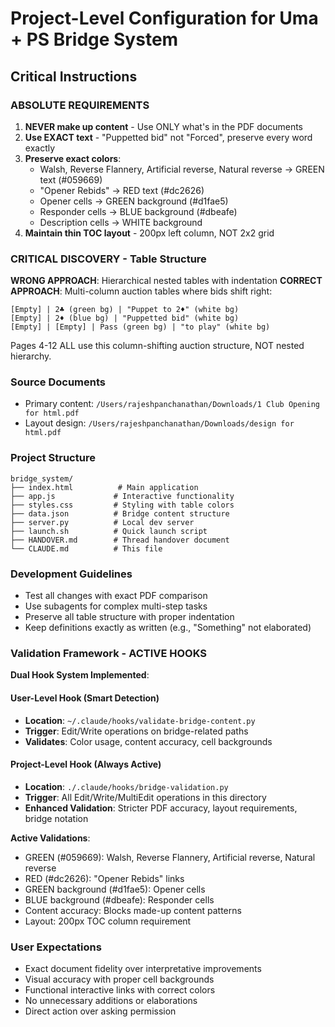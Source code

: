 # Project-Level Configuration for Uma + PS Bridge System

## Critical Instructions

### ABSOLUTE REQUIREMENTS
1. **NEVER make up content** - Use ONLY what's in the PDF documents
2. **Use EXACT text** - "Puppetted bid" not "Forced", preserve every word exactly
3. **Preserve exact colors**:
   - Walsh, Reverse Flannery, Artificial reverse, Natural reverse → GREEN text (#059669)
   - "Opener Rebids" → RED text (#dc2626)
   - Opener cells → GREEN background (#d1fae5)
   - Responder cells → BLUE background (#dbeafe)
   - Description cells → WHITE background
4. **Maintain thin TOC layout** - 200px left column, NOT 2x2 grid

### CRITICAL DISCOVERY - Table Structure
**WRONG APPROACH**: Hierarchical nested tables with indentation
**CORRECT APPROACH**: Multi-column auction tables where bids shift right:
```
[Empty] | 2♣ (green bg) | "Puppet to 2♦" (white bg)
[Empty] | 2♦ (blue bg) | "Puppetted bid" (white bg)
[Empty] | [Empty] | Pass (green bg) | "to play" (white bg)
```

Pages 4-12 ALL use this column-shifting auction structure, NOT nested hierarchy.

### Source Documents
- Primary content: `/Users/rajeshpanchanathan/Downloads/1 Club Opening for html.pdf`
- Layout design: `/Users/rajeshpanchanathan/Downloads/design for html.pdf`

### Project Structure
```
bridge_system/
├── index.html          # Main application
├── app.js             # Interactive functionality
├── styles.css         # Styling with table colors
├── data.json          # Bridge content structure
├── server.py          # Local dev server
├── launch.sh          # Quick launch script
├── HANDOVER.md        # Thread handover document
└── CLAUDE.md          # This file
```

### Development Guidelines
- Test all changes with exact PDF comparison
- Use subagents for complex multi-step tasks
- Preserve all table structure with proper indentation
- Keep definitions exactly as written (e.g., "Something" not elaborated)

### Validation Framework - ACTIVE HOOKS
**Dual Hook System Implemented**:

#### User-Level Hook (Smart Detection)
- **Location**: `~/.claude/hooks/validate-bridge-content.py`
- **Trigger**: Edit/Write operations on bridge-related paths
- **Validates**: Color usage, content accuracy, cell backgrounds

#### Project-Level Hook (Always Active)
- **Location**: `./.claude/hooks/bridge-validation.py`
- **Trigger**: All Edit/Write/MultiEdit operations in this directory
- **Enhanced Validation**: Stricter PDF accuracy, layout requirements, bridge notation

**Active Validations**:
- GREEN (#059669): Walsh, Reverse Flannery, Artificial reverse, Natural reverse
- RED (#dc2626): "Opener Rebids" links
- GREEN background (#d1fae5): Opener cells
- BLUE background (#dbeafe): Responder cells
- Content accuracy: Blocks made-up content patterns
- Layout: 200px TOC column requirement

### User Expectations
- Exact document fidelity over interpretative improvements
- Visual accuracy with proper cell backgrounds
- Functional interactive links with correct colors
- No unnecessary additions or elaborations
- Direct action over asking permission